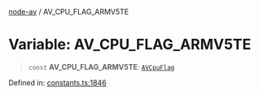 [node-av](../globals.md) / AV\_CPU\_FLAG\_ARMV5TE

# Variable: AV\_CPU\_FLAG\_ARMV5TE

> `const` **AV\_CPU\_FLAG\_ARMV5TE**: [`AVCpuFlag`](../type-aliases/AVCpuFlag.md)

Defined in: [constants.ts:1846](https://github.com/seydx/av/blob/f8631fc881b394300b1479f511d55cf1c370a87f/src/constants/constants.ts#L1846)
